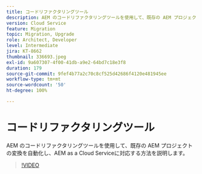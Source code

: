 ```yaml
---
title: コードリファクタリングツール
description: AEM のコードリファクタリングツールを使用して、既存の AEM プロジェクトの変換を自動化し、AEM as a Cloud Serviceに対応する方法を説明します。
version: Cloud Service
feature: Migration
topic: Migration, Upgrade
role: Architect, Developer
level: Intermediate
jira: KT-8662
thumbnail: 336693.jpeg
exl-id: 9a607307-4f00-41db-a9e2-64bd7c18e3f8
duration: 179
source-git-commit: 9fef4b77a2c70c8cf525d42686f4120e481945ee
workflow-type: tm+mt
source-wordcount: '50'
ht-degree: 100%

---
```


# コードリファクタリングツール

AEM のコードリファクタリングツールを使用して、既存の AEM プロジェクトの変換を自動化し、AEM as a Cloud Serviceに対応する方法を説明します。

>[!VIDEO](https://video.tv.adobe.com/v/336693?quality=12&learn=on)
